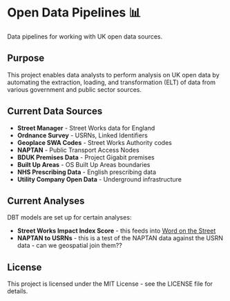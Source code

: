# Open Data Pipelines 📊

Data pipelines for working with UK open data sources.

## Purpose

This project enables data analysts to perform analysis on UK open data by automating the extraction, loading, and transformation (ELT) of data from various government and public sector sources.

## Current Data Sources

- **Street Manager** - Street Works data for England
- **Ordnance Survey** - USRNs, Linked Identifiers
- **Geoplace SWA Codes** - Street Works Authority codes
- **NAPTAN** - Public Transport Access Nodes
- **BDUK Premises Data** - Project Gigabit premises
- **Built Up Areas** - OS Built Up Areas boundaries
- **NHS Prescribing Data** - English prescribing data
- **Utility Company Open Data** - Underground infrastructure

## Current Analyses

DBT models are set up for certain analyses:

- **Street Works Impact Index Score** - this feeds into [Word on the Street](https://word-on-the-street.evidence.app)
- **NAPTAN to USRNs** - this is a test of the NAPTAN data against the USRN data - can we geospatial join them??

## License

This project is licensed under the MIT License - see the LICENSE file for details.
